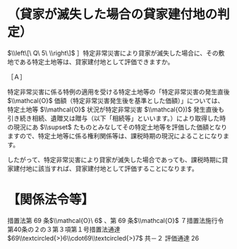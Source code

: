# （貸家が滅失した場合の貸家建付地の判定）

$\\left\[\ Q\ 5\ \\right\]$ ］特定非常災害により貸家が滅失した場合に、その敷地である特定土地等は、貸家建付地として評価できますか。

［Ａ］

特定非常災害に係る特例の適用を受ける特定土地等の「特定非常災害の発生直後 $\\mathcal{O}$ 価額（特定非常災害発生後を基準とした価額）」については、特定土地等 $\\mathcal{O}$ 状況が特定非常災害 $\\mathcal{O})$ 発生直後も引き続き相続、遺贈又は贈与（以下「相続等」といいます。）により取得した時の現況にあ $\\supset$ たものとみなしてその特定土地等を評価した価額となりますので、特定土地等に係る権利関係等は、課税時期の現況によることになります。

したがって、特定非常災害により貸家が滅失した場合であっても、課税時期に貸家建付地に該当すれば、貸家建付地として評価することになります。

# 【関係法令等】

措置法第 69 条$\\mathcal{O}\ 6$ 、第 69 条$\\mathcal{O}$ ７措置法施行令第40条の２の３第３項第１号措置法通達 $69\\textcircled{>}6\\cdot69\\textcircled{>}7$ 共－２ 評価通達 26